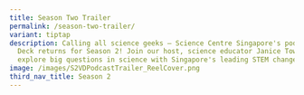 ```yaml
---
title: Season Two Trailer
permalink: /season-two-trailer/
variant: tiptap
description: Calling all science geeks — Science Centre Singapore's podcast Void
  Deck returns for Season 2! Join our host, science educator Janice Tow, as we
  explore big questions in science with Singapore's leading STEM changemakers.
image: /images/S2VDPodcastTrailer_ReelCover.png
third_nav_title: Season 2
---
```

